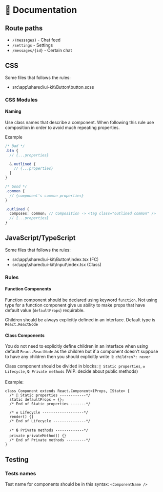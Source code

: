 # 📃 Documentation

## Route paths

- `/(messages)` - Chat feed
- `/settings` - Settings
- `/messages/{id}` - Certain chat

## CSS

Some files that follows the rules:

- src\app\shared\ui-kit\Button\button.scss

### CSS Modules

#### Naming

Use class names that describe a component. When following this rule use composition in order to avoid much repeating properties.

Example

```scss
/* Bad */
.btn {
  // {...properties}

  &.outlined {
    // {...properties}
  }
}

/* Good */
.common {
  // {component's common properties}
}

.outlined {
  composes: common; // Composition -> <tag class="outlined common" />
  // {...properties}
}
```

## JavaScript/TypeScript

Some files that follows the rules:

- src\app\shared\ui-kit\Button\index.tsx (FC)
- src\app\shared\ui-kit\Input\index.tsx (Class)

### Rules

#### Function Components

Function component should be declared using keyword `function`. Not using type for a function component give us ability to make props that have default value (`defaultProps`) requirable.

Children should be always explicitly defined in an interface. Default type is `React.ReactNode`

#### Class Components

You do not need to explicitly define children in an interface when using default `React.ReactNode` as the children but if a component doesn't suppose to have any children then you should explicitly write it: `children?: never`

Class component should be divided in blocks: `🗿 Static properties`, `♻️ Lifecycle`, `🔒 Private methods` (WIP: decide about public methods)

Example:

```tsx
class Component extends React.Component<IProps, IState> {
  /* 🗿 Static properties ------------*/
  static defaultProps = {};
  /* End of Static properties -------*/

  /* ♻️ Lifecycle -------------------*/
  render() {}
  /* End of Lifecycle ---------------*/

  /* 🔒 Private methods -------------*/
  private privateMethod() {}
  /* End of Private methods ---------*/
}
```

## Testing

### Tests names

Test name for components should be in this syntax: `<ComponentName />`
